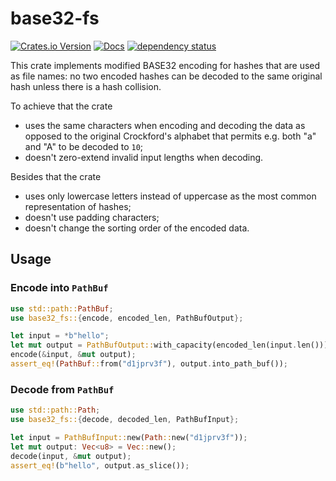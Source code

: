 # base32-fs

[![Crates.io Version](https://img.shields.io/crates/v/base32-fs)](https://crates.io/base32-fs/base32-fs)
[![Docs](https://docs.rs/base32-fs/badge.svg)](https://docs.rs/base32-fs)
[![dependency status](https://deps.rs/repo/github/igankevich/base32-fs/status.svg)](https://deps.rs/repo/github/igankevich/base32-fs)

This crate implements modified BASE32 encoding for hashes that are used as file names:
no two encoded hashes can be decoded to the same original hash unless there is a hash collision.

To achieve that the crate
- uses the same characters when encoding and decoding the data
  as opposed to the original Crockford's alphabet that permits e.g. both "a" and "A" to be decoded to `10`;
- doesn't zero-extend invalid input lengths when decoding.

Besides that the crate
- uses only lowercase letters instead of uppercase as the most common representation of hashes;
- doesn't use padding characters;
- doesn't change the sorting order of the encoded data.


## Usage


### Encode into `PathBuf`

```rust
use std::path::PathBuf;
use base32_fs::{encode, encoded_len, PathBufOutput};

let input = *b"hello";
let mut output = PathBufOutput::with_capacity(encoded_len(input.len()));
encode(&input, &mut output);
assert_eq!(PathBuf::from("d1jprv3f"), output.into_path_buf());
```


### Decode from `PathBuf`

```rust
use std::path::Path;
use base32_fs::{decode, decoded_len, PathBufInput};

let input = PathBufInput::new(Path::new("d1jprv3f"));
let mut output: Vec<u8> = Vec::new();
decode(input, &mut output);
assert_eq!(b"hello", output.as_slice());
```
